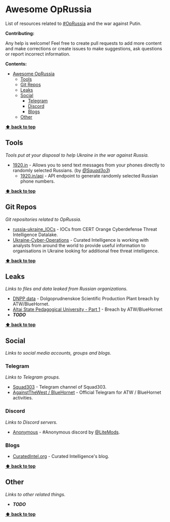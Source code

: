 # Awesome OpRussia

List of resources related to [#OpRussia](https://twitter.com/hashtag/OpRussia) and the war against Putin.

**Contributing:**

Any help is welcome! Feel free to create pull requests to add more content and make corrections or create issues to make suggestions, ask questions or report incorrect information.

**Contents:**

- [Awesome OpRussia](#awesome-oprussia)
  - [Tools](#tools)
  - [Git Repos](#git-repos)
  - [Leaks](#leaks)
  - [Social](#social)
    - [Telegram](#telegram)
    - [Discord](#discord)
    - [Blogs](#blogs)
  - [Other](#other)

**[⬆ back to top](#awesome-oprussia)**

## Tools

_Tools put at your disposal to help Ukraine in the war against Russia._

- [1920.in](http://1920.in) - Allows you to send text messages from your phones directly to randomly selected Russians. (by [_@Squad3o3_](https://twitter.com/squad3o3))
  - [1920.in/api](http://1920.in/api) - API endpoint to generate randomly selected Russian phone numbers.

**[⬆ back to top](#awesome-oprussia)**

## Git Repos

_Git repositories related to OpRussia._

- [russia-ukraine_IOCs](https://github.com/Orange-Cyberdefense/russia-ukraine_IOCs) - IOCs from CERT Orange Cyberdefense Threat Intelligence Datalake.
- [Ukraine-Cyber-Operations](https://github.com/curated-intel/Ukraine-Cyber-Operations) - Curated Intelligence is working with analysts from around the world to provide useful information to organisations in Ukraine looking for additional free threat intelligence.

**[⬆ back to top](#awesome-oprussia)**

## Leaks

_Links to files and data leaked from Russian organizations._

- [DNPP data](https://anonfiles.com/hbT2aeM2xf/DNPP_Part_1_7z) - Dolgoprudnenskoe Scientific Production Plant breach by ATW/BlueHornet.
- [Altai State Pedagogical University - Part 1](https://anonfiles.com/ndT4h4Mfxb/Federal_State_Budgetary_Educational_Institution_of_Higher_Education_Altai_State_Pedagogical_University_of_the_Russian_Federation_-_Open_7z) - Breach by ATW/BlueHornet
- _**TODO**_

**[⬆ back to top](#awesome-oprussia)**

## Social

_Links to social media accounts, groups and blogs._

### Telegram

_Links to Telegram groups._

- [Squad303](https://t.me/squad3o3) - Telegram channel of Squad303.
- [AgainstTheWest / BlueHornet](https://t.me/ATW2022) - Official Telegram for ATW / BlueHornet activities.

### Discord

_Links to Discord servers._

- [Anonymous](https://discord.gg/thecollective) - \#Anonymous discord by [@LiteMods](https://twitter.com/LiteMods).

### Blogs

- [CuratedIntel.org](https://www.curatedintel.org/2021/08/welcome.html) - Curated Intelligence's blog.

**[⬆ back to top](#awesome-oprussia)**

## Other

_Links to other related things._

- _**TODO**_

**[⬆ back to top](#awesome-oprussia)**
